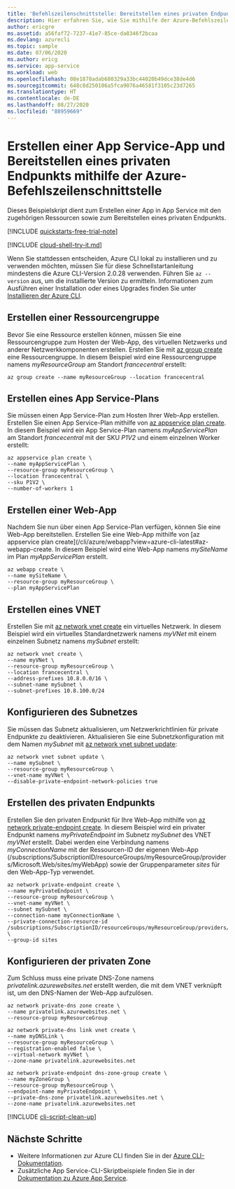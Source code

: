```yaml
---
title: 'Befehlszeilenschnittstelle: Bereitstellen eines privaten Endpunkts für eine Web-App mithilfe der Azure-Befehlszeilenschnittstelle'
description: Hier erfahren Sie, wie Sie mithilfe der Azure-Befehlszeilenschnittstelle einen privaten Endpunkt für Ihre Web-App bereitstellen.
author: ericgre
ms.assetid: a56faf72-7237-41e7-85ce-da8346f2bcaa
ms.devlang: azurecli
ms.topic: sample
ms.date: 07/06/2020
ms.author: ericg
ms.service: app-service
ms.workload: web
ms.openlocfilehash: 08e1878adab680329a33bc44020b49dce38de4d6
ms.sourcegitcommit: 648c8d250106a5fca9076a46581f3105c23d7265
ms.translationtype: HT
ms.contentlocale: de-DE
ms.lasthandoff: 08/27/2020
ms.locfileid: "88959669"
---
```

# <a name="create-an-app-service-app-and-deploy-private-endpoint-using-azure-cli"></a>Erstellen einer App Service-App und Bereitstellen eines privaten Endpunkts mithilfe der Azure-Befehlszeilenschnittstelle

Dieses Beispielskript dient zum Erstellen einer App in App Service mit den zugehörigen Ressourcen sowie zum Bereitstellen eines privaten Endpunkts.

[!INCLUDE [quickstarts-free-trial-note](../../../includes/quickstarts-free-trial-note.md)]

[!INCLUDE [cloud-shell-try-it.md](../../../includes/cloud-shell-try-it.md)]

Wenn Sie stattdessen entscheiden, Azure CLI lokal zu installieren und zu verwenden möchten, müssen Sie für diese Schnellstartanleitung mindestens die Azure CLI-Version 2.0.28 verwenden. Führen Sie `az --version` aus, um die installierte Version zu ermitteln. Informationen zum Ausführen einer Installation oder eines Upgrades finden Sie unter [Installieren der Azure CLI](/cli/azure/install-azure-cli).

## <a name="create-a-resource-group"></a>Erstellen einer Ressourcengruppe

Bevor Sie eine Ressource erstellen können, müssen Sie eine Ressourcengruppe zum Hosten der Web-App, des virtuellen Netzwerks und anderer Netzwerkkomponenten erstellen. Erstellen Sie mit [az group create](/cli/azure/group) eine Ressourcengruppe. In diesem Beispiel wird eine Ressourcengruppe namens *myResourceGroup* am Standort *francecentral* erstellt:

```azurecli-interactive
az group create --name myResourceGroup --location francecentral 
```

## <a name="create-an-app-service-plan"></a>Erstellen eines App Service-Plans

Sie müssen einen App Service-Plan zum Hosten Ihrer Web-App erstellen.
Erstellen Sie einen App Service-Plan mithilfe von [az appservice plan create](/cli/azure/appservice/plan?view=azure-cli-latest#az-appservice-plan-create).
In diesem Beispiel wird ein App Service-Plan namens *myAppServicePlan* am Standort *francecentral* mit der SKU *P1V2* und einem einzelnen Worker erstellt: 

```azurecli-interactive
az appservice plan create \
--name myAppServicePlan \
--resource-group myResourceGroup \
--location francecentral \
--sku P1V2 \
--number-of-workers 1
```

## <a name="create-a-web-app"></a>Erstellen einer Web-App

Nachdem Sie nun über einen App Service-Plan verfügen, können Sie eine Web-App bereitstellen.
Erstellen Sie eine Web-App mithilfe von [az appservice plan create](/cli/azure/webapp?view=azure-cli-latest#az-webapp-create.
In diesem Beispiel wird eine Web-App namens *mySiteName* im Plan *myAppServicePlan* erstellt.

```azurecli-interactive
az webapp create \
--name mySiteName \
--resource-group myResourceGroup \
--plan myAppServicePlan
```

## <a name="create-a-vnet"></a>Erstellen eines VNET

Erstellen Sie mit [az network vnet create](/cli/azure/network/vnet) ein virtuelles Netzwerk. In diesem Beispiel wird ein virtuelles Standardnetzwerk namens *myVNet* mit einem einzelnen Subnetz namens *mySubnet* erstellt:

```azurecli-interactive
az network vnet create \
--name myVNet \
--resource-group myResourceGroup \
--location francecentral \
--address-prefixes 10.8.0.0/16 \
--subnet-name mySubnet \
--subnet-prefixes 10.8.100.0/24
```

## <a name="configure-the-subnet"></a>Konfigurieren des Subnetzes 

Sie müssen das Subnetz aktualisieren, um Netzwerkrichtlinien für private Endpunkte zu deaktivieren. Aktualisieren Sie eine Subnetzkonfiguration mit dem Namen *mySubnet* mit [az network vnet subnet update](https://docs.microsoft.com/cli/azure/network/vnet/subnet?view=azure-cli-latest#az-network-vnet-subnet-update):

```azurecli-interactive
az network vnet subnet update \
--name mySubnet \
--resource-group myResourceGroup \
--vnet-name myVNet \
--disable-private-endpoint-network-policies true
```

## <a name="create-the-private-endpoint"></a>Erstellen des privaten Endpunkts

Erstellen Sie den privaten Endpunkt für Ihre Web-App mithilfe von [az network private-endpoint create](/cli/azure/network/private-endpoint). In diesem Beispiel wird ein privater Endpunkt namens *myPrivateEndpoint* im Subnetz *mySubnet* des VNET *myVNet* erstellt. Dabei werden eine Verbindung namens *myConnectionName* mit der Ressourcen-ID der eigenen Web-App (/subscriptions/SubscriptionID/resourceGroups/myResourceGroup/providers/Microsoft.Web/sites/myWebApp) sowie der Gruppenparameter *sites* für den Web-App-Typ verwendet. 

```azurecli-interactive
az network private-endpoint create \
--name myPrivateEndpoint \
--resource-group myResourceGroup \
--vnet-name myVNet \
--subnet mySubnet \
--connection-name myConnectionName \
--private-connection-resource-id /subscriptions/SubscriptionID/resourceGroups/myResourceGroup/providers/Microsoft.Web/sites/myWebApp \
--group-id sites
```

## <a name="configure-the-private-zone"></a>Konfigurieren der privaten Zone

Zum Schluss muss eine private DNS-Zone namens *privatelink.azurewebsites.net* erstellt werden, die mit dem VNET verknüpft ist, um den DNS-Namen der Web-App aufzulösen.


```azurecli-interactive
az network private-dns zone create \
--name privatelink.azurewebsites.net \
--resource-group myResourceGroup

az network private-dns link vnet create \
--name myDNSLink \
--resource-group myResourceGroup \
--registration-enabled false \
--virtual-network myVNet \
--zone-name privatelink.azurewebsites.net

az network private-endpoint dns-zone-group create \
--name myZoneGroup \
--resource-group myResourceGroup \
--endpoint-name myPrivateEndpoint \
--private-dns-zone privatelink.azurewebsites.net \
--zone-name privatelink.azurewebsites.net
```






[!INCLUDE [cli-script-clean-up](../../../includes/cli-script-clean-up.md)]


## <a name="next-steps"></a>Nächste Schritte

- Weitere Informationen zur Azure CLI finden Sie in der [Azure CLI-Dokumentation](/cli/azure).
- Zusätzliche App Service-CLI-Skriptbeispiele finden Sie in der [Dokumentation zu Azure App Service](../samples-cli.md).